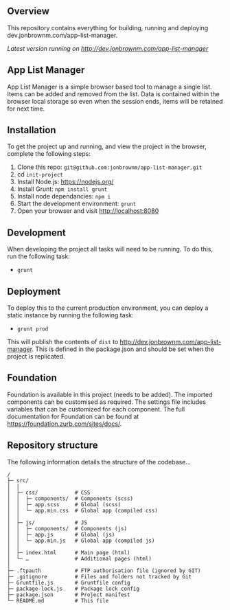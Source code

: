 ## Overview

This repository contains everything for building, running and deploying dev.jonbrownm.com/app-list-manager.

*Latest version running on <http://dev.jonbrownm.com/app-list-manager>*

## App List Manager

App List Manager is a simple browser based tool to manage a single list. Items can be added and removed from the list. Data is contained within the browser local storage so even when the session ends, items will be retained for next time.

## Installation
To get the project up and running, and view the project in the browser, complete the following steps:

1. Clone this repo: `git@github.com:jonbrownm/app-list-manager.git`
2. cd `init-project`
3. Install Node.js: <https://nodejs.org/>
4. Install Grunt: `npm install grunt`
5. Install node dependancies: `npm i`
6. Start the development environment: `grunt`
7. Open your browser and visit <http://localhost:8080>

## Development
When developing the project all tasks will need to be running. To do this, run the following task:

* `grunt`

## Deployment
To deploy this to the current production environment, you can deploy a static instance by running the following task:

* `grunt prod`

This will publish the contents of `dist` to <http://dev.jonbrownm.com/app-list-manager>.
This is defined in the package.json and should be set when the project is replicated.

## Foundation

Foundation is available in this project (needs to be added). The imported components can be customised as required. The settings file includes variables that can be customized for each component. The full documentation for Foundation can be found at <https://foundation.zurb.com/sites/docs/>.

## Repository structure
The following information details the structure of the codebase…

```
/
├─ src/
│  │
│  ├─ css/            # CSS
│  │  ├─ components/  # Components (scss)
│  │  ├─ app.scss     # Global (scss)
│  │  └─ app.min.css  # Global app (compiled css)
│  │
│  ├─ js/             # JS
│  │  ├─ components/  # Components (js)
│  │  ├─ app.js       # Global (js)
│  │  └─ app.min.js   # Global app (compiled js)
│  │
│  ├─ index.html      # Main page (html)
│  └─ …               # Additional pages (html)
│
├─ .ftpauth           # FTP authorisation file (ignored by GIT)
├─ .gitignore         # Files and folders not tracked by Git
├─ Gruntfile.js       # Gruntfile config
├─ package-lock.js    # Package lock config
├─ package.json       # Project manifest
└─ README.md          # This file
```

